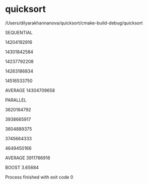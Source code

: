 # quicksort
/Users/dilyarakhannanova/quicksort/cmake-build-debug/quicksort

SEQUENTIAL

14204192916

14301842584

14237792208

14263186834

14516533750

AVERAGE 14304709658

PARALLEL

3620164792

3938665917

3604889375

3745664333

4649450166

AVERAGE 3911766916

BOOST 3.65684

Process finished with exit code 0
